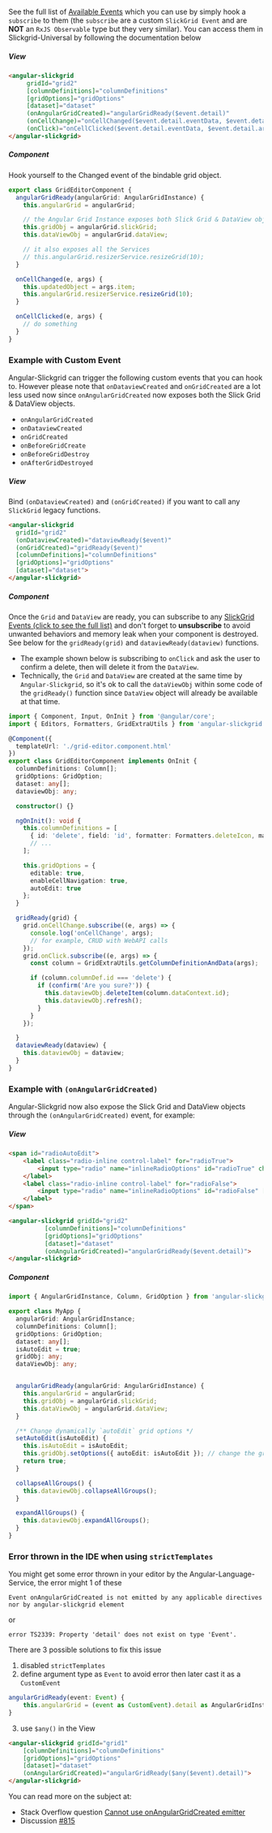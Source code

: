 See the full list of [Available Events](Available-Events.md) which you can use by simply hook a `subscribe` to them (the `subscribe` are a custom `SlickGrid Event` and are **NOT** an `RxJS Observable` type but they very similar). You can access them in Slickgrid-Universal by following the documentation below

##### View
```html
<angular-slickgrid
     gridId="grid2"
     [columnDefinitions]="columnDefinitions"
     [gridOptions]="gridOptions"
     [dataset]="dataset"
     (onAngularGridCreated)="angularGridReady($event.detail)"
     (onCellChange)="onCellChanged($event.detail.eventData, $event.detail.args)"
     (onClick)="onCellClicked($event.detail.eventData, $event.detail.args)">
</angular-slickgrid>
```

##### Component
Hook yourself to the Changed event of the bindable grid object.

```typescript
export class GridEditorComponent {
  angularGridReady(angularGrid: AngularGridInstance) {
    this.angularGrid = angularGrid;

    // the Angular Grid Instance exposes both Slick Grid & DataView objects
    this.gridObj = angularGrid.slickGrid;
    this.dataViewObj = angularGrid.dataView;

    // it also exposes all the Services
    // this.angularGrid.resizerService.resizeGrid(10);
  }

  onCellChanged(e, args) {
    this.updatedObject = args.item;
    this.angularGrid.resizerService.resizeGrid(10);
  }

  onCellClicked(e, args) {
    // do something
  }
}
```

### Example with Custom Event
Angular-Slickgrid can trigger the following custom events that you can hook to. However please note that `onDataviewCreated`
and `onGridCreated` are a lot less used now since `onAngularGridCreated` now exposes both the Slick Grid & DataView objects.
- `onAngularGridCreated`
- `onDataviewCreated`
- `onGridCreated`
- `onBeforeGridCreate`
- `onBeforeGridDestroy`
- `onAfterGridDestroyed`


##### View
Bind `(onDataviewCreated)` and `(onGridCreated)` if you want to call any `SlickGrid` legacy functions.
```html
<angular-slickgrid
  gridId="grid2"
  (onDataviewCreated)="dataviewReady($event)"
  (onGridCreated)="gridReady($event)"
  [columnDefinitions]="columnDefinitions"
  [gridOptions]="gridOptions"
  [dataset]="dataset">
</angular-slickgrid>
```

##### Component
Once the `Grid` and `DataView` are ready, you can subscribe to any [SlickGrid Events (click to see the full list)](https://github.com/6pac/SlickGrid/wiki/Grid-Events) and don't forget to **unsubscribe** to avoid unwanted behaviors and memory leak when your component is destroyed. See below for the `gridReady(grid)` and `dataviewReady(dataview)` functions.
- The example shown below is subscribing to `onClick` and ask the user to confirm a delete, then will delete it from the `DataView`.
- Technically, the `Grid` and `DataView` are created at the same time by `Angular-Slickgrid`, so it's ok to call the `dataViewObj` within some code of the `gridReady()` function since `DataView` object will already be available at that time.

```typescript
import { Component, Input, OnInit } from '@angular/core';
import { Editors, Formatters, GridExtraUtils } from 'angular-slickgrid';

@Component({
  templateUrl: './grid-editor.component.html'
})
export class GridEditorComponent implements OnInit {
  columnDefinitions: Column[];
  gridOptions: GridOption;
  dataset: any[];
  dataviewObj: any;

  constructor() {}

  ngOnInit(): void {
    this.columnDefinitions = [
      { id: 'delete', field: 'id', formatter: Formatters.deleteIcon, maxWidth: 30 }
      // ...
    ];

    this.gridOptions = {
      editable: true,
      enableCellNavigation: true,
      autoEdit: true
    };
  }

  gridReady(grid) {
    grid.onCellChange.subscribe((e, args) => {
      console.log('onCellChange', args);
      // for example, CRUD with WebAPI calls
    });
    grid.onClick.subscribe((e, args) => {
      const column = GridExtraUtils.getColumnDefinitionAndData(args);

      if (column.columnDef.id === 'delete') {
        if (confirm('Are you sure?')) {
          this.dataviewObj.deleteItem(column.dataContext.id);
          this.dataviewObj.refresh();
        }
      }
    });

  }
  dataviewReady(dataview) {
    this.dataviewObj = dataview;
  }
}
```

### Example with `(onAngularGridCreated)`
Angular-Slickgrid now also expose the Slick Grid and DataView objects through the `(onAngularGridCreated)` event, for example:

##### View
```html
<span id="radioAutoEdit">
    <label class="radio-inline control-label" for="radioTrue">
        <input type="radio" name="inlineRadioOptions" id="radioTrue" checked [value]="isAutoEdit" (change)="setAutoEdit(true)"> ON (single-click)
    </label>
    <label class="radio-inline control-label" for="radioFalse">
        <input type="radio" name="inlineRadioOptions" id="radioFalse" [value]="isAutoEdit" (change)="setAutoEdit(false)"> OFF (double-click)
    </label>
</span>

<angular-slickgrid gridId="grid2"
          [columnDefinitions]="columnDefinitions"
          [gridOptions]="gridOptions"
          [dataset]="dataset"
          (onAngularGridCreated)="angularGridReady($event.detail)">
</angular-slickgrid>
```

##### Component

```typescript
import { AngularGridInstance, Column, GridOption } from 'angular-slickgrid';

export class MyApp {
  angularGrid: AngularGridInstance;
  columnDefinitions: Column[];
  gridOptions: GridOption;
  dataset: any[];
  isAutoEdit = true;
  gridObj: any;
  dataViewObj: any;


  angularGridReady(angularGrid: AngularGridInstance) {
    this.angularGrid = angularGrid;
    this.gridObj = angularGrid.slickGrid;
    this.dataViewObj = angularGrid.dataView;
  }

  /** Change dynamically `autoEdit` grid options */
  setAutoEdit(isAutoEdit) {
    this.isAutoEdit = isAutoEdit;
    this.gridObj.setOptions({ autoEdit: isAutoEdit }); // change the grid option dynamically
    return true;
  }

  collapseAllGroups() {
    this.dataviewObj.collapseAllGroups();
  }

  expandAllGroups() {
    this.dataviewObj.expandAllGroups();
  }
}
```

### Error thrown in the IDE when using `strictTemplates`
You might get some error thrown in your editor by the Angular-Language-Service, the error might 1 of these
```shell
Event onAngularGridCreated is not emitted by any applicable directives nor by angular-slickgrid element
```
or
```shell
error TS2339: Property 'detail' does not exist on type 'Event'.
```
There are 3 possible solutions to fix this issue
1. disabled `strictTemplates`
2. define argument type as `Event` to avoid error then later cast it as a `CustomEvent`
```ts
angularGridReady(event: Event) {
    this.angularGrid = (event as CustomEvent).detail as AngularGridInstance;
}
```
3. use `$any()` in the View
```html
<angular-slickgrid gridId="grid1"
    [columnDefinitions]="columnDefinitions"
    [gridOptions]="gridOptions"
    [dataset]="dataset"
    (onAngularGridCreated)="angularGridReady($any($event).detail)">
</angular-slickgrid>
```
You can read more on the subject at:
- Stack Overflow question [Cannot use onAngularGridCreated emitter](https://stackoverflow.com/questions/71156193/cannot-use-onangulargridcreated-emitter/71245004#71245004)
- Discussion [#815](https://github.com/ghiscoding/angular-slickgrid/discussions/815)